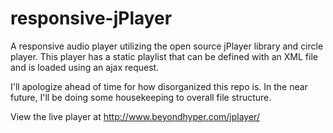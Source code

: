 responsive-jPlayer
==================

A responsive audio player utilizing the open source jPlayer library and circle player. This player has a static playlist that can be defined with an XML file and is loaded using an ajax request.

I'll apologize ahead of time for how disorganized this repo is. In the near future, I'll be doing some housekeeping to overall file structure.

View the live player at <a href="http://www.beyondhyper.com/jplayer/">http://www.beyondhyper.com/jplayer/</a>
